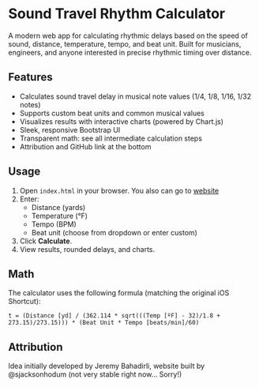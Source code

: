 # Sound Travel Rhythm Calculator

A modern web app for calculating rhythmic delays based on the speed of sound, distance, temperature, tempo, and beat unit. Built for musicians, engineers, and anyone interested in precise rhythmic timing over distance.

## Features
- Calculates sound travel delay in musical note values (1/4, 1/8, 1/16, 1/32 notes)
- Supports custom beat units and common musical values
- Visualizes results with interactive charts (powered by Chart.js)
- Sleek, responsive Bootstrap UI
- Transparent math: see all intermediate calculation steps
- Attribution and GitHub link at the bottom

## Usage
1. Open `index.html` in your browser. You also can go to [website](https://github.com) 
2. Enter:
   - Distance (yards)
   - Temperature (°F)
   - Tempo (BPM)
   - Beat unit (choose from dropdown or enter custom)
3. Click **Calculate**.
4. View results, rounded delays, and charts.

## Math
The calculator uses the following formula (matching the original iOS Shortcut):

```
t = (Distance [yd] / (362.114 * sqrt(((Temp [ºF] - 32)/1.8 + 273.15)/273.15))) * (Beat Unit * Tempo [beats/min]/60)
```

## Attribution
Idea initially developed by Jeremy Bahadirli, website built by @sjacksonhodum (not very stable right now... Sorry!)
